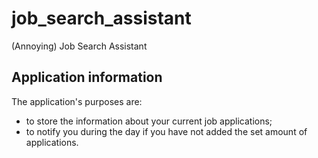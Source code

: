 # job_search_assistant

(Annoying) Job Search Assistant

## Application information

The application's purposes are:
* to store the information about your current job applications;
* to notify you during the day if you have not added the set amount of applications.
